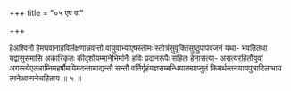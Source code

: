 +++
title = "०५ एष वां"

+++

हेअश्विनौ हेमघवानाहविर्लक्षणान्नवन्तौ वांयुवाभ्यांएषस्तोमः स्तोत्रंसुवृक्तिसुष्ठुपापवजनं यथा- भवतितथा यद्वासुसमासि अकारिकृतः कीदृशोयम्मानेभिर्मानैः हविः प्रदानरूपैः सहितः हेनासत्या- असत्यरहितौयुवां अगस्त्येएतन्नाम्निमहर्षौमयिमदन्तामाद्यन्तौ सन्तौ वर्तिर्गृहंयज्ञसम्बन्धियातम्प्राप्नुतं किमर्थन्तनयायपुत्रादिलाभाय त्मनेआत्मनेचहिताय ॥ ५ ॥